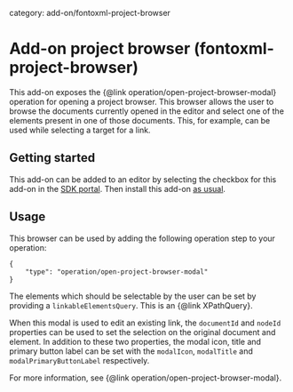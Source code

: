category: add-on/fontoxml-project-browser

# Add-on project browser (fontoxml-project-browser)

This add-on exposes the {@link operation/open-project-browser-modal} operation for opening a project browser. This browser allows the user to browse the documents currently opened in the editor and select one of the elements present in one of those documents. This, for example, can be used while selecting a target for a link.

## Getting started

This add-on can be added to an editor by selecting the checkbox for this add-on in the [SDK portal](http://sdk.fontoxml.com/). Then install this add-on [as usual](https://developers.fontoxml.com/install-add-on).

## Usage

This browser can be used by adding the following operation step to your operation:

```
{
    "type": "operation/open-project-browser-modal"
}
```

The elements which should be selectable by the user can be set by providing a `linkableElementsQuery`. This is an {@link XPathQuery}.

When this modal is used to edit an existing link, the `documentId` and `nodeId` properties can be used to set the selection on the original document and element. In addition to these two properties, the modal icon, title and primary button label can be set with the `modalIcon`, `modalTitle` and `modalPrimaryButtonLabel` respectively.

For more information, see {@link operation/open-project-browser-modal}.
